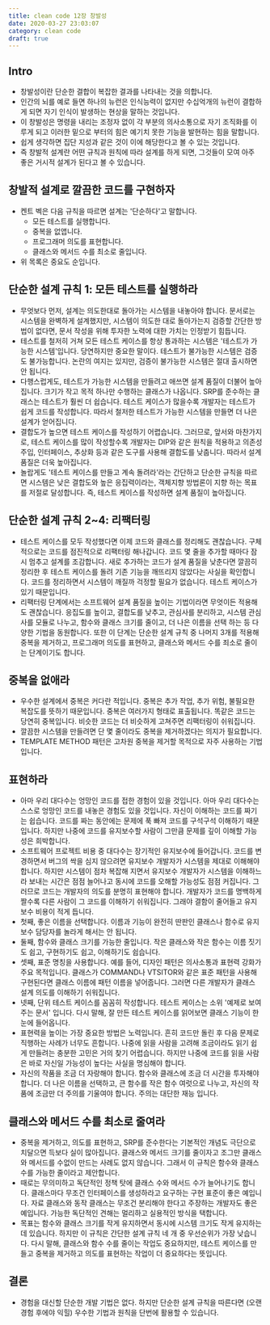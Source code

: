 ```yaml
---
title: clean code 12장 창발성
date: 2020-03-27 23:03:07
category: clean code
draft: true
---
```


## Intro

- 창발성이란 단순한 결합이 복잡한 결과를 나타내는 것을 의합니다.
- 인간의 뇌를 예로 들면 하나의 뉴런은 인식능력이 없지만 수십억개의 뉴런이 결합하게 되면 자기 인식이 발생하는 현상을 말하는 것입니다.
- 이 창발성은 명령을 내리는 조정자 없이 각 부분의 의사소통으로 자기 조직화를 이루게 되고 이러한 밑으로 부터의 힘은 예기치 못한 기능을 발현하는 힘을 말합니다.
- 쉽게 생각하면 집단 지성과 같은 것이 이에 해당한다고 볼 수 있는 것입니다.
- 즉 창발적 설계란 어떤 규칙과 원칙에 따라 설계를 하게 되면, 그것들이 모여 아주 좋은 거시적 설계가 된다고 볼 수 있습니다.

## 창발적 설계로 깔끔한 코드를 구현하자

- 켄트 벡은 다음 규칙을 따르면 설계는 '단순하다'고 말합니다.
  - 모든 테스트를 실행합니다.
  - 중복을 없앱니다.
  - 프로그래머 의도를 표현합니다.
  - 클래스와 메서드 수를 최소로 줄입니다.
- 위 목록은 중요도 순입니다.

## 단순한 설계 규칙 1: 모든 테스트를 실행하라

- 무엇보다 먼저, 설계는 의도한대로 돌아가는 시스템을 내놓아야 합니다. 문서로는 시스템을 완벽하게 설계했지만, 시스템이 의도한 대로 돌아가는지 검증할 간단한 방법이 없다면, 문서 작성을 위해 투자한 노력에 대한 가치는 인정받기 힘듭니다.
- 테스트를 철저히 거쳐 모든 테스트 케이스를 항상 통과하는 시스템은 '테스트가 가능한 시스템'입니다. 당연하지만 중요한 말이다. 테스트가 불가능한 시스템은 검증도 불가능합니다. 논란의 여지는 있지만, 검증이 불가능한 시스템은 절대 출시하면 안 됩니다.
- 다행스럽게도, 테스트가 가능한 시스템을 만들려고 애쓰면 설계 품질이 더불어 높아집니다. 크기가 작고 목적 하나만 수행하는 클래스가 나옵니다. SRP를 준수하는 클래스는 테스트가 훨씬 더 쉽습니다. 테스트 케이스가 많을수록 개발자는 테스트가 쉽게 코드를 작성합니다. 따라서 철저한 테스트가 가능한 시스템을 만들면 더 나은 설계가 얻어집니다.
- 결합도가 높으면 테스트 케이스를 작성하기 어렵습니다. 그러므로, 앞서와 마찬가지로, 테스트 케이스를 많이 작성할수록 개발자는 DIP와 같은 원칙을 적용하고 의존성 주입, 인터페이스, 추상화 등과 같은 도구를 사용해 결합도를 낮춥니다. 따라서 설계 품질은 더욱 높아집니다.
- 놀랍게도 '테스트 케이스를 만들고 계속 돌려라'라는 간단하고 단순한 규칙을 따르면 시스템은 낮은 결합도와 높은 응집력이라는, 객체지향 방법론이 지향 하는 목표를 저절로 달성합니다. 즉, 테스트 케이스를 작성하면 설계 품질이 높아집니다.

## 단순한 설계 규칙 2~4: 리팩터링

- 테스트 케이스를 모두 작성했다면 이제 코드와 클래스를 정리해도 괜찮습니다. 구체적으로는 코드를 점진적으로 리팩터링 해나갑니다. 코드 몇 줄을 추가할 때마다 잠시 멈추고 설계를 조감합니다. 새로 추가하는 코드가 설계 품질을 낮춘다면 깔끔히 정리한 후 테스트 케이스를 돌려 기존 기능을 깨뜨리지 않았다는 사실을 확인합니다. 코드를 정리하면서 시스템이 깨질까 걱정할 필요가 없습니다. 테스트 케이스가 있기 때문입니다.
- 리팩터링 단계에서는 소프트웨어 설계 품질을 높이는 기법이라면 무엇이든 적용해도 괜찮습니다. 응집도를 높이고, 결합도를 낮추고, 관심사를 분리하고, 시스템 관심사를 모듈로 나누고, 함수와 클래스 크기를 줄이고, 더 나은 이름을 선택 하는 등 다양한 기법을 동원합니다. 또한 이 단계는 단순한 설계 규칙 중 나머지 3개를 적용해 중복을 제거하고, 프로그래머 의도를 표현하고, 클래스와 메서드 수를 죄소로 줄이는 단계이기도 합니다.

## 중복을 없애라

- 우수한 설계에서 중복은 커다란 적입니다. 중복은 추가 작업, 추가 위험, 불필요한 복잡도를 뜻하기 때문입니다. 중복은 여러가지 형태로 표출됩니다. 똑같은 코드는 당연히 중복입니다. 비슷한 코드는 더 비슷하게 고쳐주면 리팩터링이 쉬워집니다.
- 깔끔한 시스템을 만들려면 단 몇 줄이라도 중복을 제거하겠다는 의지가 필요합니다.
- TEMPLATE METHOD 패턴은 고차원 중복을 제거할 목적으로 자주 사용하는 기법입니다.

## 표현하라

- 아마 우리 대다수는 엉망인 코드를 접한 경험이 있을 것입니다. 아마 우리 대다수는 스스로 엉망인 코드를 내놓은 경험도 있을 것입니다. 자신이 이해하는 코드를 짜기는 쉽습니다. 코드를 짜는 동안에는 문제에 푹 빠져 코드를 구석구석 이해하기 때문입니다. 하지만 나중에 코드를 유지보수할 사람이 그만큼 문제를 깊이 이해할 가능성은 희박합니다.
- 소프트웨어 프로젝트 비용 중 대다수는 장기적인 유지보수에 들어갑니다. 코드를 변경하면서 버그의 싹을 심지 않으려면 유지보수 개발자가 시스템을 제대로 이해해야 합니다. 하지만 시스템이 점차 복잡해 지면서 유지보수 개발자가 시스템을 이해하느라 보내는 시간은 점점 늘어나고 동시에 코드를 오해할 가능성도 점점 커집니다. 그러므로 코드는 개발자의 의도를 분명히 표현해야 합니다. 개발자가 코드를 명백하게 짤수록 다른 사람이 그 코드를 이해하기 쉬워집니다. 그래야 결함이 줄어들고 유지보수 비용이 적게 듭니다.
- 첫째, 좋은 이름을 선택합니다. 이름과 기능이 완전히 딴판인 클래스나 함수로 유지보수 담당자를 놀라게 해서는 안 됩니다.
- 둘째, 함수와 클래스 크기를 가능한 줄입니다. 작은 클래스와 작은 함수는 이름 짓기도 쉽고, 구현하기도 쉽고, 이해하기도 쉽습니다.
- 셋째, 표준 명칭을 사용합니다. 예를 들어, 디자인 패턴은 의사소통과 표현력 강화가 주요 목적입니다. 클래스가 COMMAND나 VTSITOR와 같은 표준 패턴을 사용해 구현된다면 클래스 이름에 패턴 이름을 넣어줍니다. 그러면 다른 개발자가 클래스 설계 의도를 이해하기 쉬워집니다.
- 넷째, 단위 테스트 케이스를 꼼꼼히 작성합니다. 테스트 케이스는 소위 '예제로 보여주는 문서' 입니다. 다시 말해, 잘 만든 테스트 케이스를 읽어보면 클래스 기능이 한눈에 들어옵니다.
- 표현력을 높이는 가장 중요한 방법은 노력입니다. 흔히 코드만 돌린 후 다음 문제로 직행하는 사례가 너무도 흔합니다. 나중에 읽을 사람을 고려해 조금이라도 읽기 쉽게 만들려는 충분한 고민은 거의 찾기 어렵습니다. 하지만 나중에 코드를 읽을 사람은 바로 자신일 가능성이 높다는 사실을 명심해야 합니다.
- 자신의 작품을 조금 더 자랑해야 합니다. 함수와 클래스에 조금 더 시간을 투자해야 합니다. 더 나은 이름을 선택하고, 큰 함수를 작은 함수 여럿으로 나누고, 자신의 작품에 조금만 더 주의를 기울여야 합니다. 주의는 대단한 재능 입니다.

## 클래스와 메서드 수를 최소로 줄여라

- 중복을 제거하고, 의도를 표현하고, SRP를 준수한다는 기본적인 개념도 극단으로 치달으면 득보다 실이 많아집니다. 클래스와 메서드 크기를 줄이자고 조그만 클래스와 메서드를 수없이 만드는 사례도 없지 않습니다. 그래서 이 규칙은 함수와 클래스 수를 가능한 줄이라고 제안합니다.
- 때로는 무의미하고 독단적인 정책 탓에 클래스 수와 메서드 수가 늘어나기도 합니다. 클래스마다 무조건 인터페이스를 생성하라고 요구하는 구현 표준이 좋은 예입니다. 자료 클래스와 동작 클래스는 무조건 분리해야 한다고 주장하는 개발자도 좋은 예입니다. 가능한 독단적인 견해는 멀리하고 실용적인 방식을 택합니다.
- 목표는 함수와 클래스 크기를 작게 유지하면서 동시에 시스템 크기도 작게 유지하는 데 있습니다. 하지만 이 규칙은 간단한 설계 규칙 네 개 중 우선순위가 가장 낮습니다. 다시 말해, 클래스와 함수 수를 줄이는 작업도 중요하지만, 테스트 케이스를 만들고 중복을 제거하고 의도를 표현하는 작업이 더 중요하다는 뜻입니다.

## 결론

- 경험을 대신할 단순한 개발 기법은 없다. 하지만 단순한 설계 규칙을 따른다면 (오랜 경험 후에야 익힐) 우수한 기법과 원칙을 단번에 활용할 수 있습니다.
